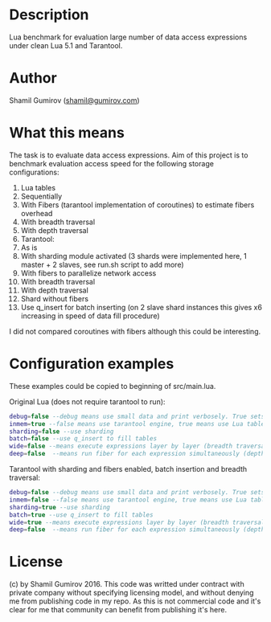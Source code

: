 # Description
Lua benchmark for evaluation large number of data access expressions under clean Lua 5.1 and Tarantool.
# Author
Shamil Gumirov (shamil@gumirov.com)
# What this means
The task is to evaluate data access expressions. Aim of this project is to benchmark 
evaluation access speed for the following storage configurations:
1. Lua tables
 1. Sequentially
 2. With Fibers (tarantool implementation of coroutines) to estimate fibers overhead
  1.  With breadth traversal
  2. With depth traversal
2. Tarantool:
 1. As is
 2. With sharding module activated (3 shards were implemented here, 1 master + 2 slaves, see run.sh script to add more)
  1. With fibers to parallelize network access
   1. With breadth traversal
   2. With depth traversal
  2. Shard without fibers
 3. Use q_insert for batch inserting (on 2 slave shard instances this gives x6 increasing in speed of data fill procedure)

I did not compared coroutines with fibers although this could be interesting.

# Configuration examples
These examples could be copied to beginning of src/main.lua.

Original Lua (does not require tarantool to run):
```lua
debug=false --debug means use small data and print verbosely. True sets REPEATS option to 1.
inmem=true --false means use tarantool engine, true means use Lua tables
sharding=false --use sharding
batch=false --use q_insert to fill tables
wide=false --means execute expressions layer by layer (breadth traversal) 
deep=false  --means run fiber for each expression simultaneously (depth traversal)
```
Tarantool with sharding and fibers enabled, batch insertion and breadth traversal:
```lua
debug=false --debug means use small data and print verbosely. True sets REPEATS option to 1.
inmem=false --false means use tarantool engine, true means use Lua tables
sharding=true --use sharding
batch=true --use q_insert to fill tables
wide=true --means execute expressions layer by layer (breadth traversal) 
deep=false  --means run fiber for each expression simultaneously (depth traversal)
```

# License
(c) by Shamil Gumirov 2016. This code was writted under contract with private company without specifying licensing model, and without
denying me from publishing code in my repo. As this is not commercial code and it's clear for me that community can benefit from 
publishing it's here.